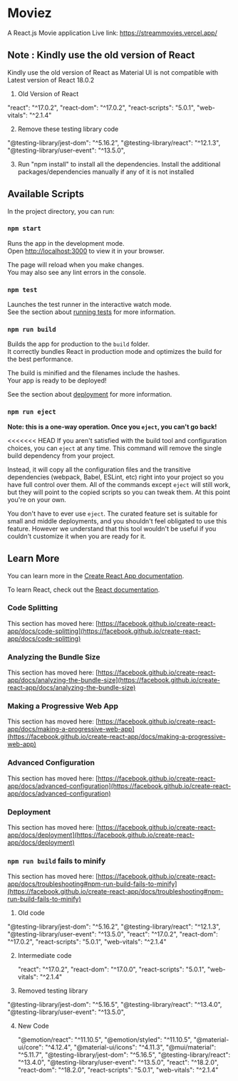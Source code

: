 # Moviez

A React.js Movie application
Live link: https://streammovies.vercel.app/

## Note : Kindly use the old version of React

Kindly use the old version of React as Material UI is not compatible with Latest version of React 18.0.2

1. Old Version of React

"react": "^17.0.2",
"react-dom": "^17.0.2",
"react-scripts": "5.0.1",
"web-vitals": "^2.1.4"

2. Remove these testing library code 

"@testing-library/jest-dom": "^5.16.2",
"@testing-library/react": "^12.1.3",
"@testing-library/user-event": "^13.5.0",


3. Run "npm install" to install all the dependencies.
     Install the additional packages/dependencies manually if any of it is not installed 


## Available Scripts

In the project directory, you can run:

### `npm start`

Runs the app in the development mode.\
Open [http://localhost:3000](http://localhost:3000) to view it in your browser.

The page will reload when you make changes.\
You may also see any lint errors in the console.

### `npm test`

Launches the test runner in the interactive watch mode.\
See the section about [running tests](https://facebook.github.io/create-react-app/docs/running-tests) for more information.

### `npm run build`

Builds the app for production to the `build` folder.\
It correctly bundles React in production mode and optimizes the build for the best performance.

The build is minified and the filenames include the hashes.\
Your app is ready to be deployed!

See the section about [deployment](https://facebook.github.io/create-react-app/docs/deployment) for more information.

### `npm run eject`

**Note: this is a one-way operation. Once you `eject`, you can't go back!**

<<<<<<< HEAD
If you aren't satisfied with the build tool and configuration choices, you can `eject` at any time. This command will remove the single build dependency from your project.

Instead, it will copy all the configuration files and the transitive dependencies (webpack, Babel, ESLint, etc) right into your project so you have full control over them. All of the commands except `eject` will still work, but they will point to the copied scripts so you can tweak them. At this point you're on your own.

You don't have to ever use `eject`. The curated feature set is suitable for small and middle deployments, and you shouldn't feel obligated to use this feature. However we understand that this tool wouldn't be useful if you couldn't customize it when you are ready for it.

## Learn More

You can learn more in the [Create React App documentation](https://facebook.github.io/create-react-app/docs/getting-started).

To learn React, check out the [React documentation](https://reactjs.org/).

### Code Splitting

This section has moved here: [https://facebook.github.io/create-react-app/docs/code-splitting](https://facebook.github.io/create-react-app/docs/code-splitting)

### Analyzing the Bundle Size

This section has moved here: [https://facebook.github.io/create-react-app/docs/analyzing-the-bundle-size](https://facebook.github.io/create-react-app/docs/analyzing-the-bundle-size)

### Making a Progressive Web App

This section has moved here: [https://facebook.github.io/create-react-app/docs/making-a-progressive-web-app](https://facebook.github.io/create-react-app/docs/making-a-progressive-web-app)

### Advanced Configuration

This section has moved here: [https://facebook.github.io/create-react-app/docs/advanced-configuration](https://facebook.github.io/create-react-app/docs/advanced-configuration)

### Deployment

This section has moved here: [https://facebook.github.io/create-react-app/docs/deployment](https://facebook.github.io/create-react-app/docs/deployment)

### `npm run build` fails to minify

This section has moved here: [https://facebook.github.io/create-react-app/docs/troubleshooting#npm-run-build-fails-to-minify](https://facebook.github.io/create-react-app/docs/troubleshooting#npm-run-build-fails-to-minify)



1. Old code

"@testing-library/jest-dom": "^5.16.2",
"@testing-library/react": "^12.1.3",
"@testing-library/user-event": "^13.5.0",
"react": "^17.0.2",
"react-dom": "^17.0.2",
"react-scripts": "5.0.1",
"web-vitals": "^2.1.4"

2. Intermediate code

   "react": "^17.0.2",
   "react-dom": "^17.0.0",
   "react-scripts": "5.0.1",
   "web-vitals": "^2.1.4"


3. Removed testing library 

"@testing-library/jest-dom": "^5.16.5",
    "@testing-library/react": "^13.4.0",
    "@testing-library/user-event": "^13.5.0",


4. New Code

   "@emotion/react": "^11.10.5",
   "@emotion/styled": "^11.10.5",
   "@material-ui/core": "^4.12.4",
   "@material-ui/icons": "^4.11.3",
   "@mui/material": "^5.11.7",
   "@testing-library/jest-dom": "^5.16.5",
   "@testing-library/react": "^13.4.0",
   "@testing-library/user-event": "^13.5.0",
   "react": "^18.2.0",
   "react-dom": "^18.2.0",
   "react-scripts": "5.0.1",
   "web-vitals": "^2.1.4"
